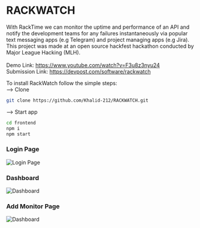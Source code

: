 # RACKWATCH
With RackTime we can monitor the uptime and performance of an API and notify the development teams for any failures instantaneously via popular text messaging apps (e.g Telegram) and project managing apps (e.g Jira). This project was made at an open source hackfest hackathon conducted by Major League Hacking (MLH).
<br> <br>
Demo Link: https://www.youtube.com/watch?v=F3u8z3nyu24
<br>
Submission Link: https://devpost.com/software/rackwatch

To install RackWatch follow the simple steps:
<br>
--> Clone
```bash
git clone https://github.com/Khalid-212/RACKWATCH.git
```
--> Start app
```bash
cd frontend
npm i
npm start
```
### Login Page
<img align="center" alt="Login Page" src="https://github.com/Khalid-212/RACKWATCH/blob/main/images/Screenshot 2023-10-01 at 5.22.40 PM.png">

### Dashboard
<img align="center" alt="Dashboard" src="https://github.com/Khalid-212/RACKWATCH/blob/main/images/Screenshot 2023-10-01 at 5.20.12 PM.png">

### Add Monitor Page
<img align="center" alt="Dashboard" src="https://github.com/Khalid-212/RACKWATCH/blob/main/images/Screenshot 2023-10-01 at 5.23.44 PM.png">

